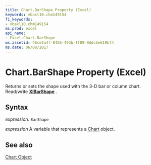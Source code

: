```yaml
---
title: Chart.BarShape Property (Excel)
keywords: vbaxl10.chm149154
f1_keywords:
- vbaxl10.chm149154
ms.prod: excel
api_name:
- Excel.Chart.BarShape
ms.assetid: 46ce2a4f-8465-493b-ff89-9ddc5e619bf4
ms.date: 06/08/2017
---
```



# Chart.BarShape Property (Excel)

Returns or sets the shape used with the 3-D bar or column chart. Read/write  **[XlBarShape](Excel.XlBarShape.md)** .


## Syntax

 _expression_. `BarShape`

 _expression_ A variable that represents a [Chart](Excel.Chart-graph-object.md) object.


## See also


[Chart Object](Excel.Chart(object).md)

